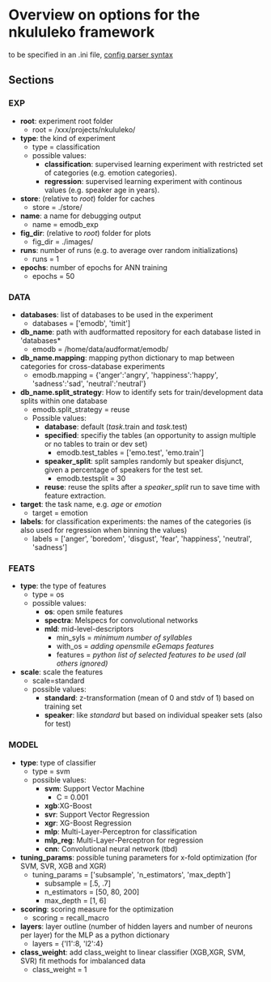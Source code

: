 # Overview on options for the nkululeko framework
to be specified in an .ini file, [config parser syntax](https://zetcode.com/python/configparser/)

## Sections
### EXP

* **root**: experiment root folder 
  * root = /xxx/projects/nkululeko/
* **type**: the kind of experiment
  * type = classification
  * possible values:
    * **classification**: supervised learning experiment with restricted set of categories (e.g. emotion categories).
    * **regression**: supervised learning experiment with continous values (e.g. speaker age in years).
* **store**: (relative to *root*) folder for caches
  * store = ./store/
* **name**: a name for debugging output
  * name = emodb_exp
* **fig_dir**: (relative to *root*) folder for plots
  * fig_dir = ./images/
* **runs**: number of runs (e.g. to average over random initializations)
  * runs = 1
* **epochs**: number of epochs for ANN training
  * epochs = 50

### DATA
* **databases**: list of databases to be used in the experiment
  * databases = ['emodb', 'timit']
* **db_name**: path with audformatted repository for each database listed in 'databases*
  * emodb = /home/data/audformat/emodb/
* **db_name.mapping**: mapping python dictionary to map between categories for cross-database experiments
  * emodb.mapping = {'anger':'angry', 'happiness':'happy', 'sadness':'sad', 'neutral':'neutral'}
* **db_name.split_strategy**: How to identify sets for train/development data splits within one database
  * emodb.split_strategy = reuse
  * Possible values:
    * **database**: default (*task*.train and *task*.test)
    * **specified**: specifiy the tables (an opportunity to assign multiple or no tables to train or dev set)
      * emodb.test_tables = ['emo.test', 'emo.train']
    * **speaker_split**: split samples randomly but speaker disjunct, given a percentage of speakers for the test set.
      * emodb.testsplit = 30
    * **reuse**: reuse the splits after a *speaker_split* run to save time with feature extraction.
* **target**: the task name, e.g. *age* or *emotion*
  * target = emotion
* **labels**: for classification experiments: the names of the categories (is also used for regression when binning the values)
  * labels = ['anger', 'boredom', 'disgust', 'fear', 'happiness', 'neutral', 'sadness']

### FEATS
* **type**: the type of features
  * type = os
  * possible values:
    * **os**: open smile features
    * **spectra**: Melspecs for convolutional networks
    * **mld**: mid-level-descriptors
      * min_syls = *minimum number of syllables*
      * with_os = *adding opensmile eGemaps features*
      * features = *python list of selected features to be used (all others ignored)*
* **scale**: scale the features
  * scale=standard
  * possible values:
    * **standard**: z-transformation (mean of 0 and stdv of 1) based on training set
    * **speaker**: like *standard* but based on individual speaker sets (also for test)

### MODEL
* **type**: type of classifier
  * type = svm
  * possible values:
    * **svm**: Support Vector Machine 
      * C = 0.001
    * **xgb**:XG-Boost
    * **svr**: Support Vector Regression
    * **xgr**: XG-Boost Regression
    * **mlp**: Multi-Layer-Perceptron for classification
    * **mlp_reg**: Multi-Layer-Perceptron for regression
    * **cnn**: Convolutional neural network (tbd)
* **tuning_params**: possible tuning parameters for x-fold optimization (for SVM, SVR, XGB and XGR)
  * tuning_params = ['subsample', 'n_estimators', 'max_depth']
    * subsample = [.5, .7]
    * n_estimators = [50, 80, 200]
    * max_depth = [1, 6]
* **scoring**: scoring measure for the optimization
  * scoring = recall_macro
* **layers**: layer outline (number of hidden layers and number of neurons per layer) for the MLP as a python dictionary
  * layers = {'l1':8, 'l2':4}
* **class_weight**: add class_weight to linear classifier (XGB,XGR, SVM, SVR) fit methods for imbalanced data
  * class_weight = 1